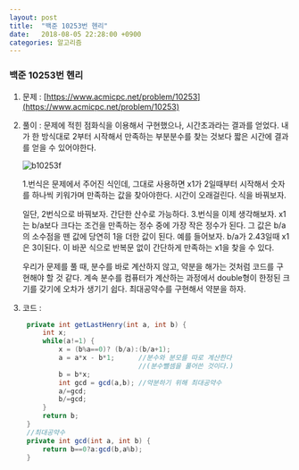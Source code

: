 ```yaml
---
layout: post
title:  "백준 10253번 헨리"
date:   2018-08-05 22:28:00 +0900
categories: 알고리즘
---
```

### 백준 10253번 헨리

1. 문제 : [https://www.acmicpc.net/problem/10253](https://www.acmicpc.net/problem/10253)

2. 풀이 : 문제에 적힌 점화식을 이용해서 구현했으나, 시간초과라는 결과를 얻었다. 내가 한 방식대로 2부터 시작해서 만족하는 부분분수를 찾는 것보다 짧은 시간에 결과를 얻을 수 있어야한다. 

   ![b10253f](https://user-images.githubusercontent.com/33653318/43686239-1a6b3510-98fd-11e8-8cf7-7e9d7a761cd8.PNG)

   1.번식은 문제에서 주어진 식인데, 그대로 사용하면 x1가 2일때부터 시작해서 숫자를 하나씩 키워가며 만족하는 값을 찾아야한다. 시간이 오래걸린다. 식을 바꿔보자.

   일단, 2번식으로 바꿔보자. 간단한 산수로 가능하다. 3.번식을 이제 생각해보자. x1는 b/a보다 크다는 조건을 만족하는 정수 중에 가장 작은 정수가 된다.  그 값은 b/a의 소수점을 뗀 값에 당연히 1을 더한 값이 된다.  예를 들어보자. b/a가 2.43일때 x1은 3이된다. 이 바꾼 식으로 반복문 없이 간단하게 만족하는 x1을 찾을 수 있다. 

   

   우리가 문제를 풀 때, 분수를 바로 계산하지 않고, 약분을 해가는 것처럼 코드를 구현해야 할 것 같다. 계속 분수를 컴퓨터가 계산하는 과정에서 double형이 한정된 크기를 갖기에 오차가 생기기 쉽다. 최대공약수를 구현해서 약분을 하자. 

3. 코드 :

   ```java
   	private int getLastHenry(int a, int b) {
   		int x;
   		while(a!=1) {
   			x = (b%a==0)? (b/a):(b/a+1);
   			a = a*x - b*1;		//분수와 분모를 따로 계산한다
               					//(분수뺄셈을 풀어쓴 것이다.)
   			b = b*x;				
   			int gcd = gcd(a,b);	//약분하기 위해 최대공약수
   			a/=gcd;
   			b/=gcd;
   		}
   		return b;
   	}
   	//최대공약수
   	private int gcd(int a, int b) {
   		return b==0?a:gcd(b,a%b);
   	}
   ```

   